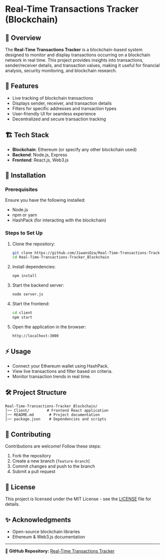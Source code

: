 # Real-Time Transactions Tracker (Blockchain)

## 📌 Overview
The **Real-Time Transactions Tracker** is a blockchain-based system designed to monitor and display transactions occurring on a blockchain network in real time. This project provides insights into transactions, sender/receiver details, and transaction values, making it useful for financial analysis, security monitoring, and blockchain research.

## 🚀 Features
- Live tracking of blockchain transactions
- Displays sender, receiver, and transaction details
- Filters for specific addresses and transaction types
- User-friendly UI for seamless experience
- Decentralized and secure transaction tracking

## 🏗️ Tech Stack
- **Blockchain**: Ethereum (or specify any other blockchain used)
- **Backend**: Node.js, Express
- **Frontend**: React.js, Web3.js


## 📜 Installation

### Prerequisites
Ensure you have the following installed:
- Node.js
- npm or yarn
- HashPack (for interacting with the blockchain)

### Steps to Set Up
1. Clone the repository:
   ```sh
   git clone https://github.com/JiwansOza/Real-Time-Transactions-Tracker_Blockchain.git
   cd Real-Time-Transactions-Tracker_Blockchain
   ```
2. Install dependencies:
   ```sh
   npm install
   ```
3. Start the backend server:
   ```sh
   node server.js
   ```
4. Start the frontend:
   ```sh
   cd client
   npm start
   ```
5. Open the application in the browser:
   ```
   http://localhost:3000
   ```

## ⚡ Usage
- Connect your Ethereum wallet using HashPack.
- View live transactions and filter based on criteria.
- Monitor transaction trends in real time.

## 🛠️ Project Structure
```
Real-Time-Transactions-Tracker_Blockchain/
│── Client/        # Frontend React application
│── README.md       # Project documentation
│── package.json    # Dependencies and scripts
```

## 📌 Contributing
Contributions are welcome! Follow these steps:
1. Fork the repository
2. Create a new branch (`feature-branch`)
3. Commit changes and push to the branch
4. Submit a pull request

## 📜 License
This project is licensed under the MIT License - see the [LICENSE](LICENSE) file for details.

## ✨ Acknowledgments
- Open-source blockchain libraries
- Ethereum & Web3.js documentation

---
🔗 **GitHub Repository:** [Real-Time Transactions Tracker](https://github.com/JiwansOza/Real-Time-Transactions-Tracker_Blockchain)
